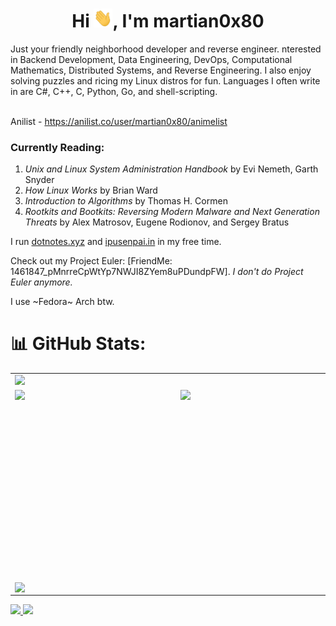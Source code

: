 <h1 align="center">Hi <img width="30px" height="30" src="https://github.com/SatYu26/SatYu26/raw/master/Assets/Hi.gif" />, I'm martian0x80</h1>


<div align="left">
Just your friendly neighborhood developer and reverse engineer. nterested in Backend Development, Data Engineering, DevOps, Computational Mathematics, Distributed Systems, and Reverse Engineering. I also enjoy solving puzzles and ricing my Linux distros for fun. Languages I often write in are C#, C++, C, Python, Go, and shell-scripting.
</div>
<br/>

Anilist - https://anilist.co/user/martian0x80/animelist


### Currently Reading:
1. *Unix and Linux System Administration Handbook* by Evi Nemeth, Garth Snyder
2. *How Linux Works* by Brian Ward
3. *Introduction to Algorithms* by Thomas H. Cormen
4. *Rootkits and Bootkits: Reversing Modern Malware and Next Generation Threats* by Alex Matrosov, Eugene Rodionov, and Sergey Bratus

I run [dotnotes.xyz](https://www.dotnotes.xyz/) and [ipusenpai.in](https://www.ipusenpai.in/) in my free time. 

Check out my Project Euler: [FriendMe: 1461847_pMnrreCpWtYp7NWJI8ZYem8uPDundpFW]. _I don't do Project Euler anymore._

I use ~Fedora~ Arch btw.

# 📊 GitHub Stats:
<table>
	<tr>
		<td colspan = "2"><a href = "https://github.com/martian0x80/"><img src="https://github-readme-activity-graph.vercel.app/graph?username=martian0x80&bg_color=000000&hide_border=true&point=false&line=7fff00&radius=8&area=true&area_color=ddff99&title_color=ffffff&color=ffffff"></a></td>
	</tr>
	<tr>
		<td><a href="https://github.com/martian0x80/"><img src="https://github-readme-streak-stats.herokuapp.com/?user=martian0x80&theme=chartreuse-dark&hide_border=false"></a></td>
		<td><a href="https://github.com/martian0x80/"><img src="http://github-profile-summary-cards.vercel.app/api/cards/profile-details?username=martian0x80&theme=chartreuse_dark"></a></td>
	</tr>
	<tr>
<!--     <td>
      <table>
        <tr>
          <td>
              <img src="https://github-readme-stats.vercel.app/api?username=martian0x80&theme=chartreuse-dark&hide_border=false&include_all_commits=false&count_private=true">
          </td>
        </tr>
        <tr>
          <td>
            <img src="https://github-readme-stats.vercel.app/api/top-langs/?username=martian0x80&theme=chartreuse-dark&hide_border=false&include_all_commits=true&count_private=true&layout=compact">
          </td>
        </tr>
      </table>
    </td> -->
<td colspan="2" style="text-align: end;">
  <div style="display: flex; justify-content: flex-end; align-items: flex-end; width: 100%; gap: 0px;">
    <a href="https://github.com/martian0x80/" style="width: 500px; flex: 0 0 500px;">
      <img align="left" style="width: 500px; height: auto;" src="https://wakatime.com/share/@martian0x80/0d5ef149-2250-411e-ace1-b4d6a81df480.svg">
    </a>
    <div style="display: flex; justify-content: flex-end; align-items: flex-end;">
      <img align="right" src="https://github.com/user-attachments/assets/541148a8-f6e1-4d57-ba34-af5090b152d3" 
           style="height: 300px; width: auto;">
    </div>
  </div>
</td>
	</tr>
</table>
 <a href="https://visitcount.itsvg.in">
  <img src="https://visitcount.itsvg.in/api?id=martian0x80&label=Profile%20Views&icon=1&pretty=true" />
</a> 

<img src="https://imgur.com/rilHVxA.png"/>
